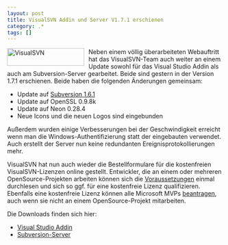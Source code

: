 ```yaml
---
layout: post
title: VisualSVN Addin und Server V1.7.1 erschienen
category: .*
tags: []
---
```

<p><a href="http://www.visualsvn.com/" target="_blank"><img style="border-right-width: 0px; margin: 0px 10px 0px 0px; display: inline; border-top-width: 0px; border-bottom-width: 0px; border-left-width: 0px" title="VisualSVN" border="0" alt="VisualSVN" align="left" src="http://anheledirwp.blob.core.windows.net/wordpress/2009/04/VisualSVN.gif" width="180" height="41" /></a> Neben einem völlig überarbeiteten Webauftritt hat das VisualSVN-Team auch weiter an einem Update sowohl für das Visual Studio Addin als auch am Subversion-Server gearbeitet. Beide sind gestern in der Version 1.7.1 erschienen. Beide haben die folgenden Änderungen gemeinsam:</p>  <ul>   <li>Update auf <a href="http://svn.collab.net/repos/svn/tags/1.6.1/CHANGES" target="_blank">Subversion 1.6.1</a> </li>    <li>Update auf OpenSSL 0.9.8k </li>    <li>Update auf Neon 0.28.4 </li>    <li>Neue Icons und die neuen Logos sind eingebunden </li> </ul>  <p>Außerdem wurden einige Verbesserungen bei der Geschwindigkeit erreicht wenn man die Windows-Authentifizierung statt der eingebauten verwendet. Auch erstellt der Server nun keine redundanten Ereignisprotokollierungen mehr.</p>  <p>VisualSVN hat nun auch wieder die Bestellformulare für die kostenfreien VisualSVN-Lizenzen online gestellt. Entwickler, die an einem oder mehreren OpenSource-Projekten arbeiten können sich die <a href="http://www.visualsvn.com/visualsvn/purchase/open-source/" target="_blank">Voraussetzungen</a> einmal durchlesen und sich so ggf. für eine kostenfreie Lizenz qualifizieren. Ebenfalls eine kostenfreie Lizenz können alle Microsoft MVPs <a href="http://www.visualsvn.com/visualsvn/purchase/mvp/" target="_blank">beantragen</a>, auch wenn sie nicht an einem OpenSource-Projekt mitarbeiten.</p>  <p>Die Downloads finden sich hier:</p>  <ul>   <li><a href="http://www.visualsvn.com/visualsvn/download/" target="_blank">Visual Studio Addin</a> </li>    <li><a href="http://www.visualsvn.com/server/download/" target="_blank">Subversion-Server</a> </li> </ul>
